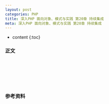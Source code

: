 ```yaml
---
layout: post
categories: PHP
title: 深入PHP 面向对象、模式与实践 第20章 持续集成
meta: 深入PHP 面向对象、模式与实践 第20章 持续集成
---
```

* content
{:toc}

### 正文


<br/><br/><br/><br/><br/>
### 参考资料



